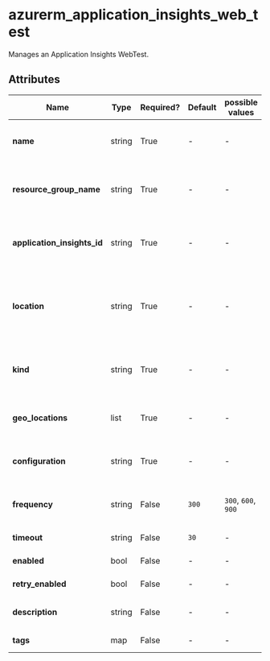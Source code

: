 # azurerm_application_insights_web_test

Manages an Application Insights WebTest.

## Attributes

| Name | Type | Required? | Default  | possible values | Description |
| ---- | ---- | --------- | -------- | ----------- | ----------- |
| **name** | string | True | -  |  -  | Specifies the name of the Application Insights WebTest. Changing this forces a new resource to be created. | 
| **resource_group_name** | string | True | -  |  -  | The name of the resource group in which to create the Application Insights WebTest. Changing this forces a new resource | 
| **application_insights_id** | string | True | -  |  -  | The ID of the Application Insights component on which the WebTest operates. Changing this forces a new resource to be created. | 
| **location** | string | True | -  |  -  | Specifies the supported Azure location where the resource exists. Changing this forces a new resource to be created. It needs to correlate with location of parent resource (azurerm_application_insights). | 
| **kind** | string | True | -  |  -  | The kind of web test that this web test watches. Choices are `ping` and `multistep`. Changing this forces a new resource to be created. | 
| **geo_locations** | list | True | -  |  -  | A list of where to physically run the tests from to give global coverage for accessibility of your application. | 
| **configuration** | string | True | -  |  -  | An XML configuration specification for a WebTest ([see here for more information](https://docs.microsoft.com/rest/api/application-insights/webtests/createorupdate/)). | 
| **frequency** | string | False | `300`  |  `300`, `600`, `900`  | Interval in seconds between test runs for this WebTest. Valid options are `300`, `600` and `900`. Defaults to `300`. | 
| **timeout** | string | False | `30`  |  -  | Seconds until this WebTest will timeout and fail. Default is `30`. | 
| **enabled** | bool | False | -  |  -  | Is the test actively being monitored. | 
| **retry_enabled** | bool | False | -  |  -  | Allow for retries should this WebTest fail. | 
| **description** | string | False | -  |  -  | Purpose/user defined descriptive test for this WebTest. | 
| **tags** | map | False | -  |  -  | A mapping of tags to assign to the resource. | 

